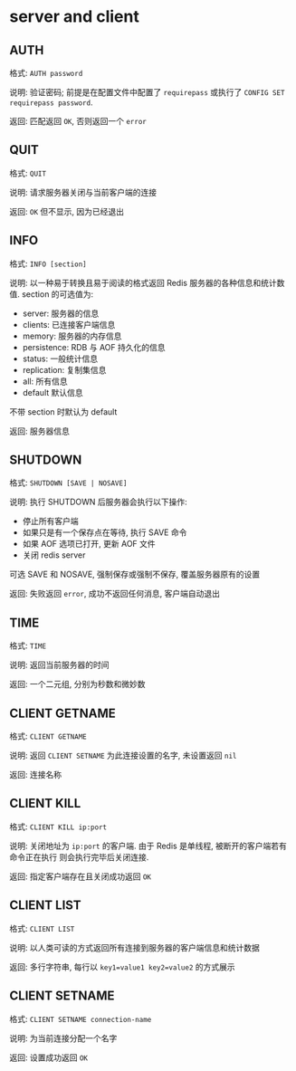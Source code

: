 # server and client

## AUTH

格式: `AUTH password`

说明: 验证密码; 前提是在配置文件中配置了 `requirepass` 或执行了
`CONFIG SET requirepass password`.

返回: 匹配返回 `OK`, 否则返回一个 `error`


## QUIT

格式: `QUIT`

说明: 请求服务器关闭与当前客户端的连接

返回: `OK` 但不显示, 因为已经退出


## INFO

格式: `INFO [section]`

说明: 以一种易于转换且易于阅读的格式返回 Redis 服务器的各种信息和统计数值.
section 的可选值为:
- server: 服务器的信息
- clients: 已连接客户端信息
- memory: 服务器的内存信息
- persistence: RDB 与 AOF 持久化的信息
- status: 一般统计信息
- replication: 复制集信息
- all: 所有信息
- default 默认信息

不带 section 时默认为 default

返回: 服务器信息


## SHUTDOWN

格式: `SHUTDOWN [SAVE | NOSAVE]`

说明: 执行 SHUTDOWN 后服务器会执行以下操作:
- 停止所有客户端
- 如果只是有一个保存点在等待, 执行 SAVE 命令
- 如果 AOF 选项已打开, 更新 AOF 文件
- 关闭 redis server

可选 SAVE 和 NOSAVE, 强制保存或强制不保存, 覆盖服务器原有的设置

返回: 失败返回 `error`, 成功不返回任何消息, 客户端自动退出


## TIME

格式: `TIME`

说明: 返回当前服务器的时间

返回: 一个二元组, 分别为秒数和微妙数


## CLIENT GETNAME

格式: `CLIENT GETNAME`

说明: 返回 `CLIENT SETNAME` 为此连接设置的名字, 未设置返回 `nil`

返回: 连接名称


## CLIENT KILL

格式: `CLIENT KILL ip:port`

说明: 关闭地址为 `ip:port` 的客户端. 由于 Redis 是单线程, 被断开的客户端若有命令正在执行
则会执行完毕后关闭连接.

返回: 指定客户端存在且关闭成功返回 `OK`


## CLIENT LIST

格式: `CLIENT LIST`

说明: 以人类可读的方式返回所有连接到服务器的客户端信息和统计数据

返回: 多行字符串, 每行以 `key1=value1 key2=value2` 的方式展示


## CLIENT SETNAME

格式: `CLIENT SETNAME connection-name`

说明: 为当前连接分配一个名字

返回: 设置成功返回 `OK`
